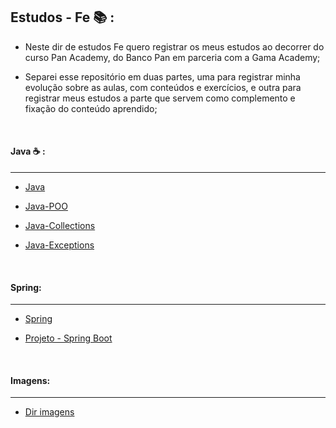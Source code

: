 ## Estudos - Fe :books: :

* Neste dir de estudos Fe quero registrar os meus estudos ao decorrer do curso Pan Academy, do Banco Pan em parceria com a Gama Academy;

* Separei esse repositório em duas partes, uma para registrar minha evolução sobre as aulas, com conteúdos e exercícios, e outra para registrar meus estudos a parte que servem como complemento e fixação do conteúdo aprendido;

  ​

#### Java :coffee: : 

-------------------

* [Java](https://github.com/Feruaro/Pan-Academy-Java/blob/main/Estudos%20Fe/Java/Java.md)

* [Java-POO](https://github.com/Feruaro/Pan-Academy-Java/blob/main/Estudos%20Fe/Java/Java-POO.md)

* [Java-Collections](https://github.com/Feruaro/Pan-Academy-Java/blob/main/Estudos%20Fe/Java/Java-Collections.md)

* [Java-Exceptions](https://github.com/Feruaro/Pan-Academy-Java/blob/main/Estudos%20Fe/Java/Java-Exception.md)

  ​


#### Spring:

---------

* [Spring]()

* [Projeto - Spring Boot](https://github.com/Feruaro/Pan-Academy/tree/main/Estudos%20Fe/Projeto-springboot)

  ​

#### Imagens:

--------

* [Dir imagens](https://github.com/Feruaro/Pan-Academy/tree/main/Estudos%20Fe/imagens)

  ​

